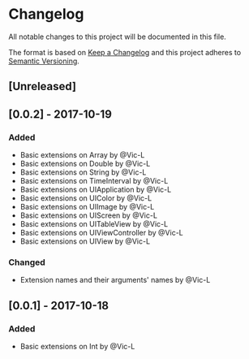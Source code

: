 # Changelog
All notable changes to this project will be documented in this file.

The format is based on [Keep a Changelog](http://keepachangelog.com/en/1.0.0/)
and this project adheres to [Semantic Versioning](http://semver.org/spec/v2.0.0.html).

## [Unreleased]

## [0.0.2] - 2017-10-19
### Added
- Basic extensions on Array by @Vic-L
- Basic extensions on Double by @Vic-L
- Basic extensions on String by @Vic-L
- Basic extensions on TimeInterval by @Vic-L
- Basic extensions on UIApplication by @Vic-L
- Basic extensions on UIColor by @Vic-L
- Basic extensions on UIImage by @Vic-L
- Basic extensions on UIScreen by @Vic-L
- Basic extensions on UITableView by @Vic-L
- Basic extensions on UIViewController by @Vic-L
- Basic extensions on UIView by @Vic-L

### Changed
- Extension names and their arguments' names by @Vic-L

## [0.0.1] - 2017-10-18
### Added
- Basic extensions on Int by @Vic-L
